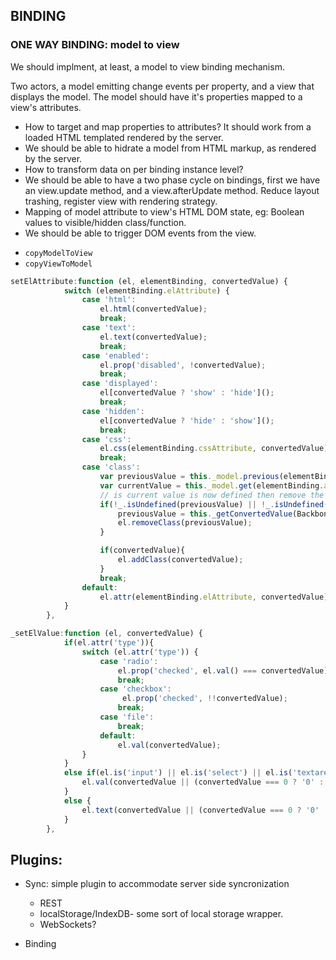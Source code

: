 ## BINDING

### ONE WAY BINDING: model to view
We should implment, at least, a model to view binding mechanism.

Two actors, a model emitting change events per property, and a view that displays the model. The model should have it's properties mapped to a view's attributes.
- How to target and map properties to attributes? It should work from a loaded HTML templated rendered by the server.
- We should be able to hidrate a model from HTML markup, as rendered by the server.
- How to transform data on per binding instance level?
- We should be able to have a two phase cycle on bindings, first we have an view.update method, and a view.afterUpdate method. Reduce layout trashing, register view with rendering strategy.
- Mapping of model attribute to view's HTML DOM state, eg: Boolean values to visible/hidden class/function.
- We should be able to trigger DOM events from the view.

* `copyModelToView`
* `copyViewToModel`

```javascript
setElAttribute:function (el, elementBinding, convertedValue) {
            switch (elementBinding.elAttribute) {
                case 'html':
                    el.html(convertedValue);
                    break;
                case 'text':
                    el.text(convertedValue);
                    break;
                case 'enabled':
                    el.prop('disabled', !convertedValue);
                    break;
                case 'displayed':
                    el[convertedValue ? 'show' : 'hide']();
                    break;
                case 'hidden':
                    el[convertedValue ? 'hide' : 'show']();
                    break;
                case 'css':
                    el.css(elementBinding.cssAttribute, convertedValue);
                    break;
                case 'class':
                    var previousValue = this._model.previous(elementBinding.attributeBinding.attributeName);
                    var currentValue = this._model.get(elementBinding.attributeBinding.attributeName);
                    // is current value is now defined then remove the class the may have been set for the undefined value
                    if(!_.isUndefined(previousValue) || !_.isUndefined(currentValue)){
                        previousValue = this._getConvertedValue(Backbone.ModelBinder.Constants.ModelToView, elementBinding, previousValue);
                        el.removeClass(previousValue);
                    }

                    if(convertedValue){
                        el.addClass(convertedValue);
                    }
                    break;
                default:
                    el.attr(elementBinding.elAttribute, convertedValue);
            }
        },
```

```javascript
_setElValue:function (el, convertedValue) {
            if(el.attr('type')){
                switch (el.attr('type')) {
                    case 'radio':
                        el.prop('checked', el.val() === convertedValue);
                        break;
                    case 'checkbox':
                         el.prop('checked', !!convertedValue);
                        break;
                    case 'file':
                        break;
                    default:
                        el.val(convertedValue);
                }
            }
            else if(el.is('input') || el.is('select') || el.is('textarea')){
                el.val(convertedValue || (convertedValue === 0 ? '0' : ''));
            }
            else {
                el.text(convertedValue || (convertedValue === 0 ? '0' : ''));
            }
        },
```


## Plugins:
- Sync: simple plugin to accommodate server side syncronization
    - REST
    - localStorage/IndexDB- some sort of local storage wrapper.
    - WebSockets?

- Binding 